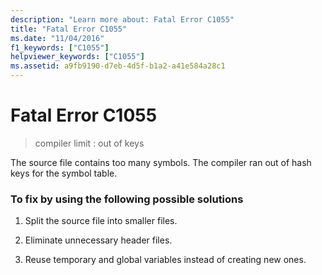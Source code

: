 ```yaml
---
description: "Learn more about: Fatal Error C1055"
title: "Fatal Error C1055"
ms.date: "11/04/2016"
f1_keywords: ["C1055"]
helpviewer_keywords: ["C1055"]
ms.assetid: a9fb9190-d7eb-4d5f-b1a2-a41e584a28c1
---
```

# Fatal Error C1055

> compiler limit : out of keys

The source file contains too many symbols. The compiler ran out of hash keys for the symbol table.

### To fix by using the following possible solutions

1. Split the source file into smaller files.

1. Eliminate unnecessary header files.

1. Reuse temporary and global variables instead of creating new ones.
